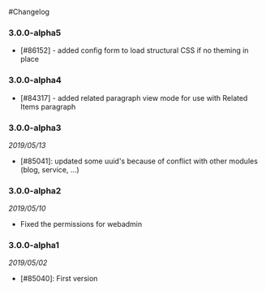 #Changelog

### 3.0.0-alpha5

- [#86152] - added config form to load structural CSS if no theming in place

### 3.0.0-alpha4

- [#84317] - added related paragraph view mode for use with Related Items paragraph

### 3.0.0-alpha3

_2019/05/13_

- [#85041]: updated some uuid's because of conflict with other modules (blog, service, …)


### 3.0.0-alpha2

_2019/05/10_

- Fixed the permissions for webadmin


### 3.0.0-alpha1

_2019/05/02_

- [#85040]: First version
